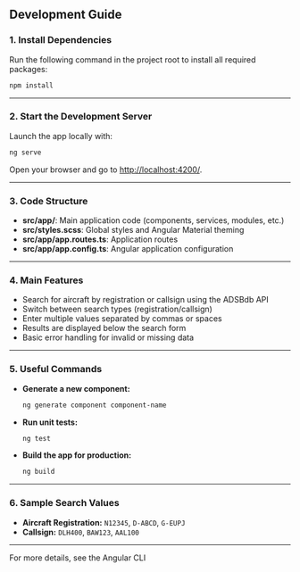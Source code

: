 ## Development Guide

### 1. Install Dependencies

Run the following command in the project root to install all required packages:

```bash
npm install
```

---

### 2. Start the Development Server

Launch the app locally with:

```bash
ng serve
```

Open your browser and go to [http://localhost:4200/](http://localhost:4200/).

---

### 3. Code Structure

- **src/app/**: Main application code (components, services, modules, etc.)
- **src/styles.scss**: Global styles and Angular Material theming
- **src/app/app.routes.ts**: Application routes
- **src/app/app.config.ts**: Angular application configuration

---

### 4. Main Features

- Search for aircraft by registration or callsign using the ADSBdb API
- Switch between search types (registration/callsign)
- Enter multiple values separated by commas or spaces
- Results are displayed below the search form
- Basic error handling for invalid or missing data

---

### 5. Useful Commands

- **Generate a new component:**
  ```bash
  ng generate component component-name
  ```
- **Run unit tests:**
  ```bash
  ng test
  ```
- **Build the app for production:**
  ```bash
  ng build
  ```

---

### 6. Sample Search Values

- **Aircraft Registration:** `N12345`, `D-ABCD`, `G-EUPJ`
- **Callsign:** `DLH400`, `BAW123`, `AAL100`

---

For more details, see the Angular CLI
